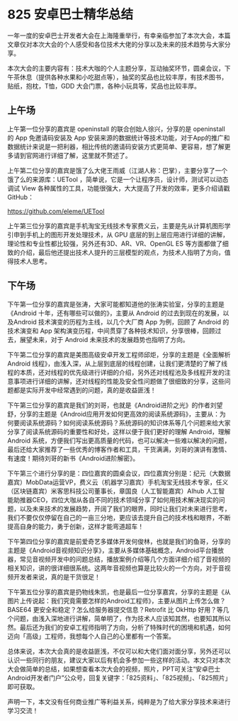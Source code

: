# 825 安卓巴士精华总结

一年一度的安卓巴士开发者大会在上海隆重举行，有幸亲临参加了本次大会，本篇文章仅对本次大会的个人感受和各位技术大佬的分享以及未来的技术趋势与大家分享。

本次大会的主要内容有：技术大咖的个人主题分享，互动抽奖环节，圆桌会议，下午茶休息（提供各种水果和小吃甜点等），抽奖的奖品也比较丰厚，有技术图书，贴纸，抱枕，T恤，GDD 大会门票，各种小玩具等，奖品也比较丰厚。

## 上午场

上午第一位分享的嘉宾是 openinstall 的联合创始人徐兴，分享的是 openinstall 的 App  免邀请码安装及 App 安装来源的数据统计等技术功能，对于App的推广和数据统计来说是一把利器，相比传统的邀请码安装方式更简单、更容易，想了解更多请到官网进行详细了解，这里就不赘述了。

上午第二位分享的嘉宾是饿了么大佬王雨威（江湖人称：巴掌），主要分享了一个饿了么的来源库：UETool ，简单说，它是一个让程序员，设计师，测试可以动态调试 View 各种属性的工具，功能很强大，大大提高了开发的效率，更多介绍请戳 GitHub：

https://github.com/eleme/UETool 

上午第三位分享的嘉宾是手机淘宝无线技术专家费义云，主要是先从计算机图形学引申到手机上的图形开发处理技术，从 GPU 底层的到上层应用进行详细的讲解，理论性和专业性都比较强，另外还有3D、AR、VR、OpenGL ES 等方面都做了细致的介绍，最后他还提出技术人提升的三层模型的观点，为技术人指明了方向，值得技术人思考。

## 下午场

下午第一位分享的嘉宾是张涛，大家可能都知道他的张涛实验室，分享的主题是《Android 十年，还有哪些可以做的》，主要从 Android 的过去到现在的发展，以及Android 技术演变的历程为主线，以几个大厂商 App 为例，回顾了 Android 的技术演变和 App 架构演变历程，中间贯穿了各种技术知识，分享很棒，回顾过去，展望未来，对于 Android 未来技术的发展趋势也指明了方向。

下午第二位分享的嘉宾是美图高级安卓开发工程师邱炬，分享的主题是《全面解析Android 线程》，由浅入深，从上层到底层的线程创建，让我们更清楚的了解了线程的本质，还对线程的优先级进行详细的介绍，另外还对线程池及多线程开发的注意事项进行详细的讲解，还对线程的性能及安全性问题做了很细致的分享，这些问题都是实际开发中经常遇到的问题，真的是收益匪浅！


下午第三位分享的嘉宾是我们的刘哥，也就是《Android进阶之光》的作者刘望舒，分享的主题是《Android应用开发如何更高效的阅读系统源码》，主要从：为何要阅读系统源码？如何阅读系统源码？系统源码的知识体系等几个问题来给大家分享了阅读系统源码的重要性和好处，这样以便于我们更好的理解 Android，理解 Android 系统，方便我们写出更高质量的代码，也可以解决一些难以解决的问题，最后还给大家推荐了一些优秀的博客作者和工具，干货满满，刘哥的演讲有激情、有速度！期待刘哥的新书《Android进阶解密》。

下午第三个进行分享的是：四位嘉宾的圆桌会议，四位嘉宾分别是：纪元（大数据嘉宾）MobData运营VP，费义云（机器学习嘉宾）手机淘宝无线技术专家，任义（区块链嘉宾）米客思科技公司董事长，章国良（人工智能嘉宾）AIhub 人工智能助推器CEO，四位大咖从各自不同的技术领域分享了如何用技术解决现实的问题，以及未来技术的发展趋势，开阔了我们的眼界，同时让我们对未来进行思考，我们不要仅仅停留在自己的一亩三分地，更应该去提升自己的技术栈和眼界，不断提高自身的能力，勇于创新，这样才能弯道超车！

下午第四位分享的嘉宾是前爱奇艺多媒体开发何俊林，也就是我们的鱼哥，分享的主题是《Android音视频知识分享》，主要从多媒体基础概念，Android平台播放器，常见音视频开发中的问题总结，播放案例介绍等几个方面详细介绍了音视频的相关知识，讲的很详细很系统。这两年音视频也算是比较火的一个方向，对于音视频开发者来说，真的是干货很足！

下午第五位分享的嘉宾是扔物线朱凯，也是最后一位分享嘉宾，分享的主题是《从图片上传说起：我们究竟需要怎样的Android工程师》，主要从图片上传怎么做？BASE64 更安全和稳定？怎么给服务器提交信息？Retrofit 比 OkHttp 好用？等几个问题，由浅入深地进行讲解，简单明了，作为技术人应该知其然，也要知其所以然。最后还为我们的安卓工程师指明了方向，分析了特殊时代的困境和机遇，如何迈向「高级」工程师，我想每个人自己的心里都有一个答案。

总体来说，本次大会真的是收益匪浅，不仅可以和大佬们面对面分享，另外还可以认识一些同行的朋友，建议大家以后有机会多参加一些这样的活动。本文只对本次大会做简单的总结，如果想查看本次大会的视频，照片，PPT可关注“安卓巴士Android开发者门户”公众号，回复关键字：「825资料」、「825视频」、「825照片」即可获取。

声明一下，本文没有任何商业推广等利益关系，纯粹是为了给大家分享技术来进行学习交流！

